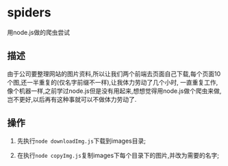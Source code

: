 # spiders
用node.js做的爬虫尝试

## 描述

由于公司要整理网站的图片资料,所以让我们两个前端去页面自己下载,每个页面10个图,还一半重复的(仅名字前缀不一样),让我体力劳动了几个小时,
一直重复工作,像个机器一样,之前学过node.js但是没有用起来,想想觉得用node.js做个爬虫来做,岂不更好,以后再有这种事就可以不做体力劳动了.

## 操作

1. 先执行`node downloadImg.js`下载到images目录;

2. 在执行`node copyImg.js`复制images下每个目录下的图片,并改为需要的名字;

